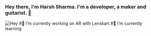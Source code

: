 ### Hey there, I'm Harsh Sharma. I'm a developer, a maker and guitarist. 👋
![Hey](https://github.com/harshari4299/harshari4299/blob/master/HARSH_readmeGIF.gif)
#🔭 I’m currently working on AR with Lenskart
#🌱 I’m currently learning 
<!--
**harshari4299/harshari4299** is a ✨ _special_ ✨ repository because its `README.md` (this file) appears on your GitHub profile.

Here are some ideas to get you started:


- 👯 I’m looking to collaborate on ...
- 🤔 I’m looking for help with ...
#💬 Ask me about ...
#📫 You might wanna reach me at:
- 😄 Pronouns: ...
- ⚡ Fun fact: ...
-->
